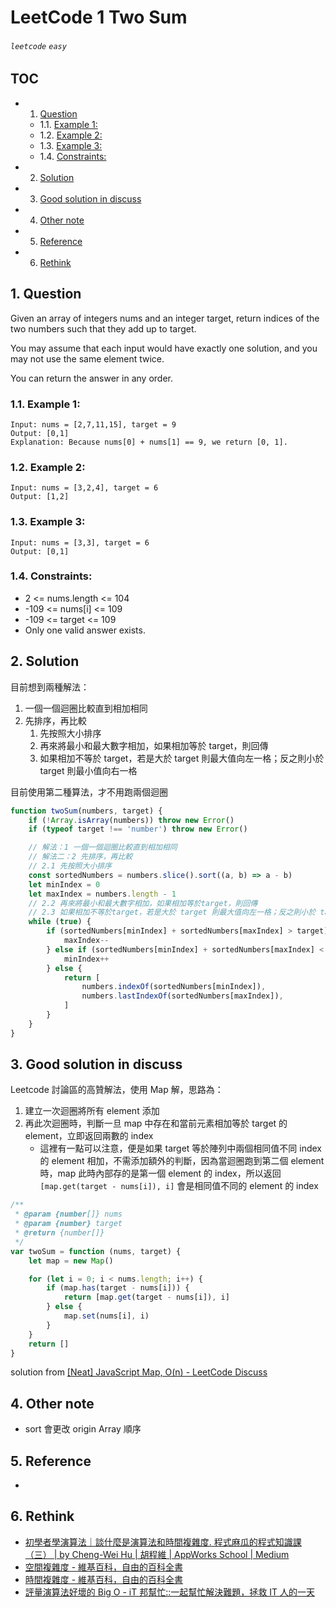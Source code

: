 # LeetCode 1 Two Sum

###### `leetcode` `easy`

## TOC

<!-- vscode-markdown-toc -->

-   1. [Question](#Question)
    -   1.1. [Example 1:](#Example1:)
    -   1.2. [Example 2:](#Example2:)
    -   1.3. [Example 3:](#Example3:)
    -   1.4. [Constraints:](#Constraints:)
-   2. [Solution](#Solution)
-   3. [Good solution in discuss](#Goodsolutionindiscuss)
-   4. [Other note](#Othernote)
-   5. [Reference](#Reference)
-   6. [Rethink](#Rethink)

<!-- vscode-markdown-toc-config
	numbering=true
	autoSave=true
	/vscode-markdown-toc-config -->
<!-- /vscode-markdown-toc -->

## 1. <a name='Question'></a>Question

Given an array of integers nums and an integer target, return indices of the two numbers such that they add up to target.

You may assume that each input would have exactly one solution, and you may not use the same element twice.

You can return the answer in any order.

### 1.1. <a name='Example1:'></a>Example 1:

```
Input: nums = [2,7,11,15], target = 9
Output: [0,1]
Explanation: Because nums[0] + nums[1] == 9, we return [0, 1].
```

### 1.2. <a name='Example2:'></a>Example 2:

```
Input: nums = [3,2,4], target = 6
Output: [1,2]
```

### 1.3. <a name='Example3:'></a>Example 3:

```
Input: nums = [3,3], target = 6
Output: [0,1]

```

### 1.4. <a name='Constraints:'></a>Constraints:

-   2 <= nums.length <= 104
-   -109 <= nums[i] <= 109
-   -109 <= target <= 109
-   Only one valid answer exists.

## 2. <a name='Solution'></a>Solution

目前想到兩種解法：

1. 一個一個迴圈比較直到相加相同
2. 先排序，再比較
    1. 先按照大小排序
    2. 再來將最小和最大數字相加，如果相加等於 target，則回傳
    3. 如果相加不等於 target，若是大於 target 則最大值向左一格；反之則小於 target 則最小值向右一格

目前使用第二種算法，才不用跑兩個迴圈

```javascript
function twoSum(numbers, target) {
    if (!Array.isArray(numbers)) throw new Error()
    if (typeof target !== 'number') throw new Error()

    // 解法：1 一個一個迴圈比較直到相加相同
    // 解法二：2 先排序，再比較
    // 2.1 先按照大小排序
    const sortedNumbers = numbers.slice().sort((a, b) => a - b)
    let minIndex = 0
    let maxIndex = numbers.length - 1
    // 2.2 再來將最小和最大數字相加，如果相加等於target，則回傳
    // 2.3 如果相加不等於target，若是大於 target 則最大值向左一格；反之則小於 target 則最小值向右一格
    while (true) {
        if (sortedNumbers[minIndex] + sortedNumbers[maxIndex] > target) {
            maxIndex--
        } else if (sortedNumbers[minIndex] + sortedNumbers[maxIndex] < target) {
            minIndex++
        } else {
            return [
                numbers.indexOf(sortedNumbers[minIndex]),
                numbers.lastIndexOf(sortedNumbers[maxIndex]),
            ]
        }
    }
}
```

## 3. <a name='Goodsolutionindiscuss'></a>Good solution in discuss

Leetcode 討論區的高贊解法，使用 Map 解，思路為：

1. 建立一次迴圈將所有 element 添加
2. 再此次迴圈時，判斷一旦 map 中存在和當前元素相加等於 target 的 element，立即返回兩數的 index
    - 這裡有一點可以注意，便是如果 target 等於陣列中兩個相同值不同 index 的 element 相加，不需添加額外的判斷，因為當迴圈跑到第二個 element 時，map 此時內部存的是第一個 element 的 index，所以返回 `[map.get(target - nums[i]), i]` 會是相同值不同的 element 的 index

```javascript
/**
 * @param {number[]} nums
 * @param {number} target
 * @return {number[]}
 */
var twoSum = function (nums, target) {
    let map = new Map()

    for (let i = 0; i < nums.length; i++) {
        if (map.has(target - nums[i])) {
            return [map.get(target - nums[i]), i]
        } else {
            map.set(nums[i], i)
        }
    }
    return []
}
```

solution from [[Neat] JavaScript Map, O(n) - LeetCode Discuss](https://leetcode.com/problems/two-sum/discuss/234005/Neat-JavaScript-Map-O%28n%29)

## 4. <a name='Othernote'></a>Other note

-   sort 會更改 origin Array 順序

## 5. <a name='Reference'></a>Reference

-

## 6. <a name='Rethink'></a>Rethink

-   [初學者學演算法｜談什麼是演算法和時間複雜度. 程式麻瓜的程式知識課（三） | by Cheng-Wei Hu | 胡程維 | AppWorks School | Medium](https://medium.com/appworks-school/%E5%88%9D%E5%AD%B8%E8%80%85%E5%AD%B8%E6%BC%94%E7%AE%97%E6%B3%95-%E8%AB%87%E4%BB%80%E9%BA%BC%E6%98%AF%E6%BC%94%E7%AE%97%E6%B3%95%E5%92%8C%E6%99%82%E9%96%93%E8%A4%87%E9%9B%9C%E5%BA%A6-b1f6908e4b80)
-   [空間複雜度 - 維基百科，自由的百科全書](https://zh.wikipedia.org/wiki/%E7%A9%BA%E9%97%B4%E5%A4%8D%E6%9D%82%E5%BA%A6)
-   [時間複雜度 - 維基百科，自由的百科全書](https://zh.wikipedia.org/wiki/%E6%97%B6%E9%97%B4%E5%A4%8D%E6%9D%82%E5%BA%A6)
-   [評量演算法好壞的 Big O - iT 邦幫忙::一起幫忙解決難題，拯救 IT 人的一天](https://ithelp.ithome.com.tw/articles/10213615)
